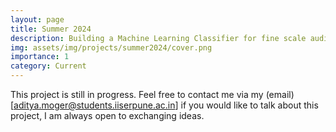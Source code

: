 ```yaml
---
layout: page
title: Summer 2024
description: Building a Machine Learning Classifier for fine scale audio data to detect avian vocalizations.
img: assets/img/projects/summer2024/cover.png
importance: 1
category: Current
---
```


This project is still in progress. Feel free to contact me via my (email)[aditya.moger@students.iiserpune.ac.in] if you would like to talk about this project, I am always open to exchanging ideas.